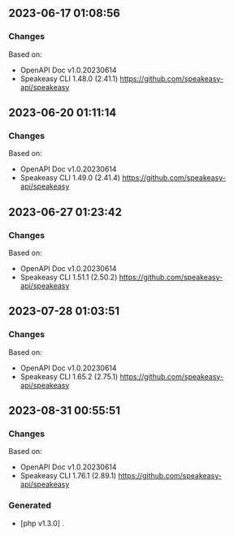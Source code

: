 

## 2023-06-17 01:08:56
### Changes
Based on:
- OpenAPI Doc v1.0.20230614 
- Speakeasy CLI 1.48.0 (2.41.1) https://github.com/speakeasy-api/speakeasy

## 2023-06-20 01:11:14
### Changes
Based on:
- OpenAPI Doc v1.0.20230614 
- Speakeasy CLI 1.49.0 (2.41.4) https://github.com/speakeasy-api/speakeasy

## 2023-06-27 01:23:42
### Changes
Based on:
- OpenAPI Doc v1.0.20230614 
- Speakeasy CLI 1.51.1 (2.50.2) https://github.com/speakeasy-api/speakeasy

## 2023-07-28 01:03:51
### Changes
Based on:
- OpenAPI Doc v1.0.20230614 
- Speakeasy CLI 1.65.2 (2.75.1) https://github.com/speakeasy-api/speakeasy

## 2023-08-31 00:55:51
### Changes
Based on:
- OpenAPI Doc v1.0.20230614 
- Speakeasy CLI 1.76.1 (2.89.1) https://github.com/speakeasy-api/speakeasy
### Generated
- [php v1.3.0] .